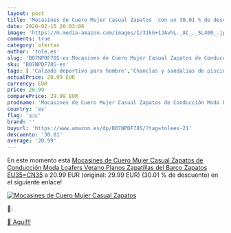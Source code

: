 ```yaml
---
layout: post
title: 'Mocasines de Cuero Mujer Casual Zapatos  con un 30.01 % de descuento'
date: 2020-02-15 20:03:08
image: 'https://m.media-amazon.com/images/I/31kG+1JAvhL._AC_._SL400_.jpg'
comments: true
category: ofertas
author: 'tole.es'
slug: 'B07NPDF78S-es Mocasines de Cuero Mujer Casual Zapatos de Conducción Moda...'
sku: 'B07NPDF78S-es'
tags: [ 'Calzado deportivo para hombre','Chanclas y sandalias de piscina para hombre','Sandalias de vestir para hombre','Zapatillas y calzado deportivo para hombre','Zapatos','Zapatos para hombre','Zapatos y complementos','zapatos', ]
actualPrice: 20.99 EUR
currency: EUR
price: 20.99
comparePrice: 29.99 EUR
prodname: 'Mocasines de Cuero Mujer Casual Zapatos de Conducción Moda Loafers Verano Planos Zapatillas del Barco Zapatos EU35=CN35'
country: 'es'
flag: '🇪🇸'
brand: ''
buyurl: 'https://www.amazon.es/dp/B07NPDF78S/?tag=tolees-21'
descuento: '30.01'
average: '20.99'
---
```


En este momento está [Mocasines de Cuero Mujer Casual Zapatos de Conducción Moda Loafers Verano Planos Zapatillas del Barco Zapatos EU35=CN35](https://www.amazon.es/dp/B07NPDF78S/?tag=tolees-21) a 20.99 EUR (original: 29.99 EUR) (30.01 %  de descuento) en el siguiente enlace!

[![Mocasines de Cuero Mujer Casual Zapatos ](https://m.media-amazon.com/images/I/31kG+1JAvhL._AC_._SL400_.jpg)](https://www.amazon.es/dp/B07NPDF78S/?tag=tolees-21)

🔎:


[🛒 Aquí!!!](https://www.amazon.es/dp/B07NPDF78S/?tag=tolees-21)
